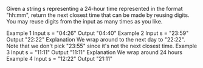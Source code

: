 Given a string s representing a 24-hour time represented in the format "hh:mm", return the next closest time that can be made by reusing digits. You may reuse digits from the input as many times as you like.

Example 1
Input
s = "04:26"
Output
"04:40"
Example 2
Input
s = "23:59"
Output
"22:22"
Explanation
We wrap around to the next day to "22:22". Note that we don't pick "23:55" since it's not the next closest time.
Example 3
Input
s = "11:11"
Output
"11:11"
Explanation
We wrap around 24 hours
Example 4
Input
s = "12:22"
Output
"21:11"
